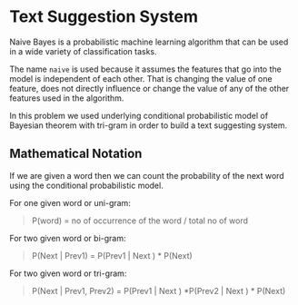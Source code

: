 # Text Suggestion System
Naive Bayes is a probabilistic machine learning algorithm that can be used in a wide variety of classification tasks. 

The name `naive` is used because it assumes the features that go into the model is independent of each other. That is changing the value of one feature, does not directly influence or change the value of any of the other features used in the algorithm.

In this problem we used underlying conditional probabilistic model of Bayesian theorem with tri-gram in order to build a text suggesting system. 


## Mathematical Notation 

If we are given a word then we can count the probability of the next word using the conditional probabilistic model.

For one given word or uni-gram: 

>P(word) = no of occurrence of the word  / total no of word


For two given word or bi-gram: 

>P(Next | Prev1)  = P(Prev1 | Next ) * P(Next)


For two given word or tri-gram: 

>P(Next | Prev1, Prev2) = P(Prev1 | Next ) *P(Prev2 | Next ) * P(Next)
